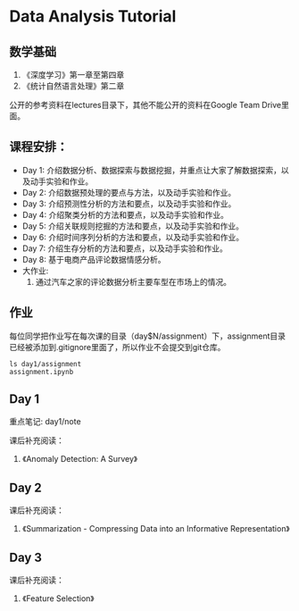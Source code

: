 # Data Analysis Tutorial

## 数学基础
1. 《深度学习》第一章至第四章
2. 《统计自然语言处理》第二章

公开的参考资料在lectures目录下，其他不能公开的资料在Google Team Drive里面。

## 课程安排：

 * Day 1: 介绍数据分析、数据探索与数据挖掘，并重点让大家了解数据探索，以及动手实验和作业。
 * Day 2: 介绍数据预处理的要点与方法，以及动手实验和作业。
 * Day 3: 介绍预测性分析的方法和要点，以及动手实验和作业。
 * Day 4: 介绍聚类分析的方法和要点，以及动手实验和作业。
 * Day 5: 介绍关联规则挖掘的方法和要点，以及动手实验和作业。
 * Day 6: 介绍时间序列分析的方法和要点，以及动手实验和作业。
 * Day 7: 介绍生存分析的方法和要点，以及动手实验和作业。
 * Day 8: 基于电商产品评论数据情感分析。
 * 大作业: 
    1. 通过汽车之家的评论数据分析主要车型在市场上的情况。

## 作业
每位同学把作业写在每次课的目录（day$N/assignment）下，assignment目录已经被添加到.gitignore里面了，所以作业不会提交到git仓库。
```
ls day1/assignment
assignment.ipynb
```

## Day 1

重点笔记: day1/note

课后补充阅读：
1. 《Anomaly Detection: A Survey》

## Day 2

课后补充阅读：
1. 《Summarization - Compressing Data into an Informative Representation》


## Day 3
课后补充阅读：
1. 《Feature Selection》